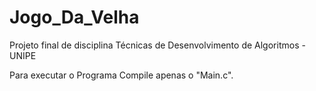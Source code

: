 # Jogo_Da_Velha
Projeto final de disciplina
Técnicas de Desenvolvimento de Algoritmos - UNIPE

Para executar o Programa Compile apenas o "Main.c".
